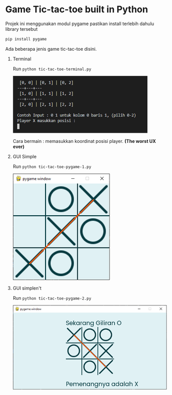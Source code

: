 # Game Tic-tac-toe built in Python

Projek ini menggunakan modul pygame pastikan install terlebih dahulu library tersebut

```bash
pip install pygame
```

Ada beberapa jenis game tic-tac-toe disini.

1. Terminal

   Run `python tic-tac-toe-terminal.py`

   ![image-20210320171238829](https://github.com/RioChndr/tic-tac-toe-python/blob/main/image_readme/image-20210320171238829.png)

   Cara bermain : memasukkan koordinat posisi player. **(The worst UX ever)**

2. GUI Simple

   Run `python tic-tac-toe-pygame-1.py`

   ![image-20210320171416228](https://github.com/RioChndr/tic-tac-toe-python/blob/main/image_readme/image-20210320171416228.png)

   

3. GUI simplen't

   Run `python tic-tac-toe-pygame-2.py`

   ![image-20210320171349436](https://github.com/RioChndr/tic-tac-toe-python/blob/main/image_readme/image-20210320171349436.png)
